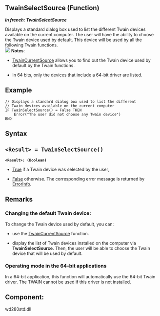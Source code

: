 


## TwainSelectSource (Function)

***In french: TwainSelectSource***



<a name="XUse"></a>
<a name="Use"></a>
<a name="description"></a>
Displays a standard dialog box used to list the different Twain devices available on the current computer. The user will have the ability to choose the Twain device used by default. This device will be used by all the following Twain functions.<br>![](https://doc.pcsoft.fr/en-US/images/image.awp?langid=3&name=TwainSelectSource.gif)
**Notes**: 

- [TwainCurrentSource](../WDLang6/3078015.md) allows you to find out the Twain device used by default by the Twain functions.

- In 64 bits, only the devices that include a 64-bit driver are listed. 



<a name="Example1"></a>
<a name="sample_code"></a>

## Example


```wl
// Displays a standard dialog box used to list the different
// Twain devices available on the current computer
IF TwainSelectSource() = False THEN
	Error("The user did not choose any Twain device")
END
```

<a name="XSYNTAX"></a>
<a name="SYNTAX1"></a>

## Syntax

`<Result> = TwainSelectSource()`
---

**`<Result>: (Boolean)`**



- <u><u><u><u>True</u></u></u></u> if a Twain device was selected by the user, 

- <u><u><u><u>False</u></u></u></u> otherwise. The corresponding error message is returned by [ErrorInfo](../WDLang1/3013008.md).  






<a name="NOTE0"></a>
<a name="NOTE0_1"></a>

## Remarks


### Changing the default Twain device:
<a name="changing_the_default_twain_device_ELTPARAGRAPHE000047"></a>

To change the Twain device used by default, you can:

- use the [TwainCurrentSource](../WDLang6/3078015.md) function.

- display the list of Twain devices installed on the computer via **TwainSelectSource**. Then, the user will be able to choose the Twain device that will be used by default.





### Operating mode in the 64-bit applications
<a name="operating_mode_the_64bit_applications_ELTPARAGRAPHE000181"></a>

In a 64-bit application, this function will automatically use the 64-bit Twain driver. The TWAIN cannot be used if this driver is not installed. 

<a name="XComponent"></a>

## Component:
wd280std.dll
